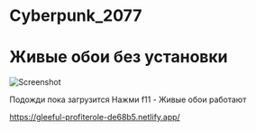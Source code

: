 # Cyberpunk_2077

# Живые обои без установки

![Screenshot](https://user-images.githubusercontent.com/34629679/226143975-bae18abc-af3c-44d8-93b1-897eb68fafb4.png)


 Подожди пока загрузится
 Нажми f11 -
 Живые обои работают

https://gleeful-profiterole-de68b5.netlify.app/
